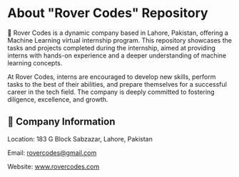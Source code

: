 # About "Rover Codes" Repository
🌟 Rover Codes is a dynamic company based in Lahore, Pakistan, offering a Machine Learning virtual internship program. This repository showcases the tasks and projects completed during the internship, aimed at providing interns with hands-on experience and a deeper understanding of machine learning concepts.

At Rover Codes, interns are encouraged to develop new skills, perform tasks to the best of their abilities, and prepare themselves for a successful career in the tech field. The company is deeply committed to fostering diligence, excellence, and growth.

## 📍 Company Information

Location: 183 G Block Sabzazar, Lahore, Pakistan

Email: rovercodes@gmail.com

Website: www.rovercodes.com
